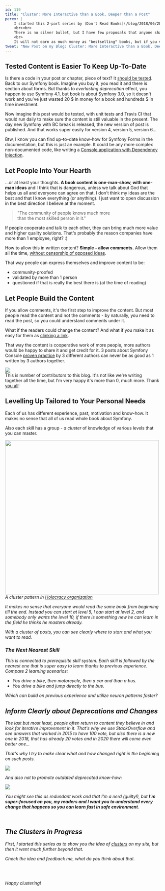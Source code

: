 ```yaml
---
id: 119
title: "Cluster: More Interactive than a Book, Deeper than a Post"
perex: |
    I started this 2-part series by [Don't Read Books](/blog/2018/06/28/dont-read-books/). What should we do instead?
    <br><br>
    There is no silver bullet, but I have few proposals that anyone sharing knowledge in text form can do to rise quality of the content better and make readers get more out of it in the long-term.
    <br>
    It will not earn as much money as "bestselling" books, but if you value education more than money like me, keep on reading.
tweet: "New Post on my Blog: Cluster: More Interactive than a Book, Deeper than a Post #education #books #reading #ai"
---
```


## Tested Content is Easier To Keep Up-To-Date

Is there a code in your post or chapter, piece of text? It <a href="/blog/2019/09/16/why-software-articles-must-be-ci-tested/">should be tested</a>. Back to our Symfony book. Imagine you buy it, you read it and there is section about forms. But thanks to *everlasting deprecation* effect, you happen to use Symfony 4.1, but book is about Symfony 3.0, so it doesn't work and you've just wasted 20 $ in money for a book and hundreds $ in time investment.

Now imagine this post would be tested, with unit tests and Travis CI that would run daily to make sure the content is still valuable in the present. The day new Symfony with BC break is released, the new version of post is published. And that works super easily for version 4, version 5, version 6...

Btw, I know you can find up-to-date know-how for Symfony Forms in the documentation, but this is just an example. It could be any more complex non-documented code, like writing a [Console application with Dependency Injection](/blog/2018/05/28/build-your-first-symfony-console-application-with-dependency-injection-under-4-files/).

## Let People Into Your Hearth

...or at least your thoughts. **A book content is one-man-show, with one-man ideas** and I think that is dangerous, unless we talk about God that helps us all and everyone can agree on that. I don't think my ideas are the best and that I know everything (or anything). I just want to open discussion in the best direction I believe at the moment.

<blockquote class="blockquote text-center">
    "The community of people knows much more<br>
    than the most skilled person in it."
</blockquote>

If people cooperate and talk to each other, they can bring much more value and higher quality solutions.
That's probably the reason companies have more than 1 employee, right? :)

How to allow this in written content? **Simple - allow comments.** Allow them all the time, [without censorship of opposed ideas](/blog/2018/01/29/how-to-deal-with-haters-in-comments-and-github/).

That way people can express themselves and improve content to be:

- community-proofed
- validated by more than 1 person
- questioned if that is really the best there is (at the time of reading)

## Let People Build the Content

If you allow comments, it's the first step to improve the content. But most people read the content and not the comments - by naturally, you need to read the post, so you could understand comments under it.

What if the readers could change the content? And what if you make it as easy for them as [clinking a link](https://github.com/TomasVotruba/tomasvotruba.com/edit/master/source/_posts/2018/2018-06-28-dont-read-books.md).

That way the content is cooperative work of more people, more authors would be happy to share it and get credit for it. 3 posts about Symfony Console [proven practice](https://www.linkedin.com/pulse/proven-practices-process-stan-garfield) by 3 different authors can never be as good as 1 written by 3 authors together.

<div class="text-center mb-3">
    <img src="/assets/images/posts/2018/no-books/contributors.png" class="img-thumbnail">
    <br>
    This is number of contributors to this blog. It's not like we're writing together all the time, but I'm very happy it's more than 0, much more. Thank <a href="https://github.com/TomasVotruba/tomasvotruba.com/graphs/contributors">you all</a>!
</div>

## Levelling Up Tailored to Your Personal Needs

Each of us has different experience, past, motivation and know-how. It makes no sense that all of us read whole book about Symfony.

Also each skill has a group - *a cluster* of knowledge of various levels that you can master.

<div class="text-center mb-3">
    <img src="/assets/images/posts/2018/no-books/hollocracy.png" class="img-thumbnail" width=500>
    <br>
    <em>A cluster pattern in <a href="https://sylius.com/blog/holacracy-our-future-is-teal">Holacracy organization</a>
</div>

It makes no sense that everyone would read the same book from beginning till the end. Instead you can start at level 5, I can start
at level 2, and somebody only wants the level 10, if there is something new he can learn in the field he thinks he masters already.

With a cluster of posts, you can see clearly where to start and what you want to read.

### The Next Nearest Skill

This is connected to *prerequisite skill* system. Each skill is followed by the nearest one that is super easy to learn thanks to previous experience. Compare 2 learning scenarios:

- You drive a bike, then motorcycle, then a car and than a bus.
- You drive a bike and jump directly to the bus.

Which can build on previous experience and utilize neuron patterns faster?

## Inform Clearly about Deprecations and Changes

The last but most least, people often return to content they believe in and look for iterative improvement in it. That's why we use StackOverflow and see answers that worked in 2015 to have 100 vote, but also there is a new one in 2018, that has already 20 votes and in 2020 there will come even better one...

That's why I try to make clear what and how changed right in the beginning on such posts.

<a href="/blog/2017/12/17/new-in-symplify-3-doc-block-cleaner-fixer/">
    <img src="/assets/images/posts/2018/no-books/updated-post.png" class="img-thumbnail">
</a>

And also not to promote outdated deprecated know-how:

<a href="/blog/2017/06/19/symbiotic-controller-nette-presenter-with-freedom/">
    <img src="/assets/images/posts/2018/no-books/deprecated-post.png" class="img-thumbnail">
</a>

You might see this as redundant work and that I'm a nerd (guilty!), but **I'm super-focused on you, my readers and I want you to understand every change that happens so you can learn fast in safe environment**.

<br>

## The Clusters in Progress

First, I started this series as to show you the idea of [clusters](/clusters) on my site, but then it went much further beyond that.

Check the idea and feedback me, what do you think about that.

<br><br>

Happy clustering!
